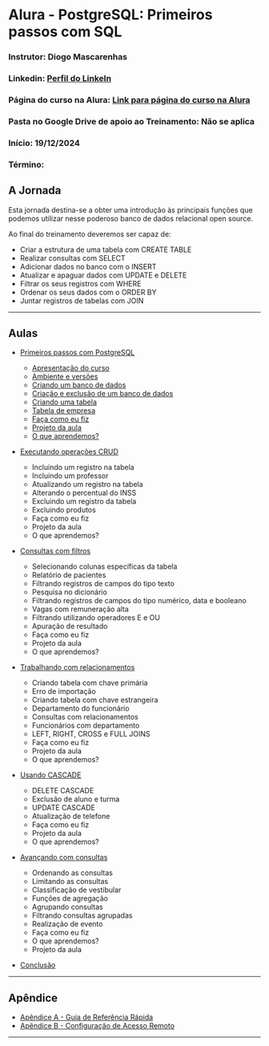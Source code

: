 # Alura - PostgreSQL: Primeiros passos com SQL

### **Instrutor**: Diogo Mascarenhas
### **Linkedin**: [Perfil do LinkeIn](linkedin.com/in/diogomascarenha)
### **Página do curso na Alura**: [Link para página do curso na Alura](https://cursos.alura.com.br/course/introducao-postgresql-primeiros-passos)
### **Pasta no Google Drive de apoio ao Treinamento**: Não se aplica
### **Início**: 19/12/2024
### **Término**: 

## A Jornada

Esta jornada destina-se a obter uma introdução às principais funções que podemos utilizar nesse poderoso banco de dados relacional open source.

Ao final do treinamento deveremos ser capaz de:

- Criar a estrutura de uma tabela com CREATE TABLE
- Realizar consultas com SELECT
- Adicionar dados no banco com o INSERT
- Atualizar e apaguar dados com UPDATE e DELETE
- Filtrar os seus registros com WHERE
- Ordenar os seus dados com o ORDER BY
- Juntar registros de tabelas com JOIN

---

## Aulas

- [Primeiros passos com PostgreSQL](01.%20Primeiros%20passos%20com%20PostgreSQL.md)
  - [Apresentação do curso](01.%20Primeiros%20passos%20com%20PostgreSQL.md#apresentacao-do-curso)
  - [Ambiente e versões](01.%20Primeiros%20passos%20com%20PostgreSQL.md#ambiente-e-versões)
  - [Criando um banco de dados](01.%20Primeiros%20passos%20com%20PostgreSQL.md#criando-um-banco-de-dados)
  - [Criação e exclusão de um banco de dados](01.%20Primeiros%20passos%20com%20PostgreSQL.md#criação-e-exclusão-de-um-banco-de-dados)
  - [Criando uma tabela](01.%20Primeiros%20passos%20com%20PostgreSQL.md#criando-uma-tabela)
  - [Tabela de empresa](01.%20Primeiros%20passos%20com%20PostgreSQL.md#tabela-de-empresa)
  - [Faça como eu fiz](01.%20Primeiros%20passos%20com%20PostgreSQL.md#faça-como-eu-fiz)
  - [Projeto da aula](01.%20Primeiros%20passos%20com%20PostgreSQL.md#projeto-da-aula)
  - [O que aprendemos?](01.%20Primeiros%20passos%20com%20PostgreSQL.md#o-que-aprendemos)

- [Executando operações CRUD](02.%20Executando%20operacoes%20CRUD.md)
  - Incluindo um registro na tabela
  - Incluindo um professor
  - Atualizando um registro na tabela
  - Alterando o percentual do INSS
  - Excluindo um registro da tabela
  - Excluindo produtos
  - Faça como eu fiz
  - Projeto da aula
  - O que aprendemos?

- [Consultas com filtros](03.%20Consultas%20com%20Filtros.md)
  - Selecionando colunas específicas da tabela
  - Relatório de pacientes
  - Filtrando registros de campos do tipo texto
  - Pesquisa no dicionário
  - Filtrando registros de campos do tipo numérico, data e booleano
  - Vagas com remuneração alta
  - Filtrando utilizando operadores E e OU
  - Apuração de resultado
  - Faça como eu fiz
  - Projeto da aula
  - O que aprendemos?

- [Trabalhando com relacionamentos](04.%20Trabalhando%20com%20Relacionamentos.md)
  - Criando tabela com chave primária
  - Erro de importação
  - Criando tabela com chave estrangeira
  - Departamento do funcionário
  - Consultas com relacionamentos
  - Funcionários com departamento
  - LEFT, RIGHT, CROSS e FULL JOINS
  - Faça como eu fiz
  - Projeto da aula
  - O que aprendemos?

- [Usando CASCADE](05.%20Usando%20CASCADE.md)
  - DELETE CASCADE
  - Exclusão de aluno e turma
  - UPDATE CASCADE
  - Atualização de telefone
  - Faça como eu fiz
  - Projeto da aula
  - O que aprendemos?

- [Avançando com consultas](06.%20Avancando%20com%20Consultas.md)
  - Ordenando as consultas
  - Limitando as consultas
  - Classificação de vestibular
  - Funções de agregação
  - Agrupando consultas
  - Filtrando consultas agrupadas
  - Realização de evento
  - Faça como eu fiz
  - O que aprendemos?
  - Projeto da aula

- [Conclusão](07.%20Conclusao.md)

---

## Apêndice

- [Apêndice A - Guia de Referência Rápida](08.%20Apendice%20A%20-%20Guia%20referencia%20rapida.md)
- [Apêndice B - Configuração de Acesso Remoto](09.%20Apendice%20B%20-%20Confguracao%20Acesso%20Remoto.md)

---

